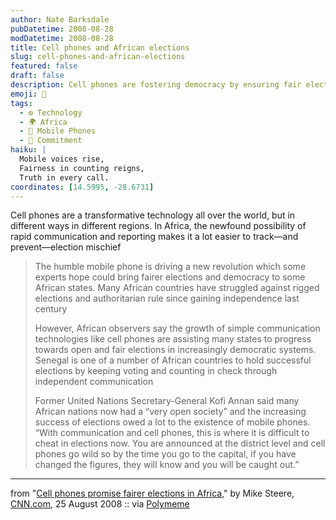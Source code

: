 ```yaml
---
author: Nate Barksdale
pubDatetime: 2008-08-28
modDatetime: 2008-08-28
title: Cell phones and African elections
slug: cell-phones-and-african-elections
featured: false
draft: false
description: Cell phones are fostering democracy by ensuring fair elections in Africa.
emoji: 📱
tags:
  - ⚙️ Technology
  - 🌍 Africa
  - 📱 Mobile Phones
  - 🔄 Commitment
haiku: |
  Mobile voices rise,  
  Fairness in counting reigns,  
  Truth in every call.
coordinates: [14.5995, -28.6731]
---
```


Cell phones are a transformative technology all over the world, but in different ways in different regions. In Africa, the newfound possibility of rapid communication and reporting makes it a lot easier to track—and prevent—election mischief

> The humble mobile phone is driving a new revolution which some experts hope could bring fairer elections and democracy to some African states. Many African countries have struggled against rigged elections and authoritarian rule since gaining independence last century
>
> However, African observers say the growth of simple communication technologies like cell phones are assisting many states to progress towards open and fair elections in increasingly democratic systems. Senegal is one of a number of African countries to hold successful elections by keeping voting and counting in check through independent communication
>
> Former United Nations Secretary-General Kofi Annan said many African nations now had a “very open society” and the increasing success of elections owed a lot to the existence of mobile phones. “With communication and cell phones, this is where it is difficult to cheat in elections now. You are announced at the district level and cell phones go wild so by the time you go to the capital, if you have changed the figures, they will know and you will be caught out.”

---

from "[Cell phones promise fairer elections in Africa](http://web.archive.org/web/20161215133142/http://www.cnn.com/2008/WORLD/europe/08/25/Cellphonedemocracy/)," by Mike Steere, [CNN.com](http://www.cnn.com/), 25 August 2008 :: via [Polymeme](http://web.archive.org/web/20081123050209/http://polymeme.com/node/64690)
